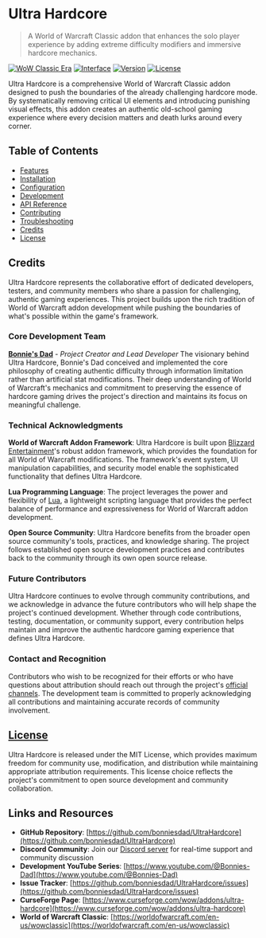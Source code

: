 # Ultra Hardcore

> A World of Warcraft Classic addon that enhances the solo player experience by adding extreme difficulty modifiers and immersive hardcore mechanics.

[![WoW Classic Era](https://img.shields.io/badge/WoW-Classic%20Era-orange)](https://worldofwarcraft.com/en-us/wowclassic)
[![Interface](https://img.shields.io/badge/Interface-11507-blue)](https://github.com/bonniesdad/UltraHardcore)
[![Version](https://img.shields.io/badge/Version-1.2.0-green)](https://github.com/bonniesdad/UltraHardcore/releases)
[![License](https://img.shields.io/badge/License-MIT-yellow)](/LICENSE)

Ultra Hardcore is a comprehensive World of Warcraft Classic addon designed to push the boundaries of the already challenging hardcore mode. By systematically removing critical UI elements and introducing punishing visual effects, this addon creates an authentic old-school gaming experience where every decision matters and death lurks around every corner.

## Table of Contents

- [Features](/Docs/Features.md)
- [Installation](/Docs/Installation.md)
- [Configuration](/Docs/Configuration.md)
- [Development](/Docs/Development.md)
- [API Reference](/Docs/API-Reference.md)
- [Contributing](/Contributing.md)
- [Troubleshooting](/Docs/Troubleshooting.md)
- [Credits](#credits)
- [License](/LICENSE)

## Credits

Ultra Hardcore represents the collaborative effort of dedicated developers, testers, and community members who share a passion for challenging, authentic gaming experiences. This project builds upon the rich tradition of World of Warcraft addon development while pushing the boundaries of what's possible within the game's framework.

### Core Development Team

**[Bonnie's Dad](https://github.com/bonniesdad)** - *Project Creator and Lead Developer*
The visionary behind Ultra Hardcore, Bonnie's Dad conceived and implemented the core philosophy of creating authentic difficulty through information limitation rather than artificial stat modifications. Their deep understanding of World of Warcraft's mechanics and commitment to preserving the essence of hardcore gaming drives the project's direction and maintains its focus on meaningful challenge.

### Technical Acknowledgments

**World of Warcraft Addon Framework**: Ultra Hardcore is built upon [Blizzard Entertainment](https://www.blizzard.com/)'s robust addon framework, which provides the foundation for all World of Warcraft modifications. The framework's event system, UI manipulation capabilities, and security model enable the sophisticated functionality that defines Ultra Hardcore.

**Lua Programming Language**: The project leverages the power and flexibility of [Lua](https://www.lua.org/), a lightweight scripting language that provides the perfect balance of performance and expressiveness for World of Warcraft addon development.

**Open Source Community**: Ultra Hardcore benefits from the broader open source community's tools, practices, and knowledge sharing. The project follows established open source development practices and contributes back to the community through its own open source release.

### Future Contributors

Ultra Hardcore continues to evolve through community contributions, and we acknowledge in advance the future contributors who will help shape the project's continued development. Whether through code contributions, testing, documentation, or community support, every contribution helps maintain and improve the authentic hardcore gaming experience that defines Ultra Hardcore.

### Contact and Recognition

Contributors who wish to be recognized for their efforts or who have questions about attribution should reach out through the project's [official channels](https://discord.com/invite/zuSPDNhYEN). The development team is committed to properly acknowledging all contributions and maintaining accurate records of community involvement.

## [License](/LICENSE)

Ultra Hardcore is released under the MIT License, which provides maximum freedom for community use, modification, and distribution while maintaining appropriate attribution requirements. This license choice reflects the project's commitment to open source development and community collaboration.

## Links and Resources

- **GitHub Repository**: [https://github.com/bonniesdad/UltraHardcore](https://github.com/bonniesdad/UltraHardcore)
- **Discord Community**: Join our [Discord server](https://discord.com/invite/zuSPDNhYEN) for real-time support and community discussion
- **Development YouTube Series**: [https://www.youtube.com/@Bonnies-Dad](https://www.youtube.com/@Bonnies-Dad)
- **Issue Tracker**: [https://github.com/bonniesdad/UltraHardcore/issues](https://github.com/bonniesdad/UltraHardcore/issues)
- **CurseForge Page**: [https://www.curseforge.com/wow/addons/ultra-hardcore](https://www.curseforge.com/wow/addons/ultra-hardcore)
- **World of Warcraft Classic**: [https://worldofwarcraft.com/en-us/wowclassic](https://worldofwarcraft.com/en-us/wowclassic)

